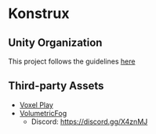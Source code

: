 # Konstrux

## Unity Organization
This project follows the guidelines [here](https://blog.theknightsofunity.com/7-ways-keep-unity-project-organized/)

## Third-party Assets
* [Voxel Play](https://assetstore.unity.com/packages/templates/systems/voxel-play-106618)
* [VolumetricFog](https://assetstore.unity.com/packages/vfx/shaders/fullscreen-camera-effects/volumetric-fog-mist-49858)
    * Discord: https://discord.gg/X4znMJ
  
